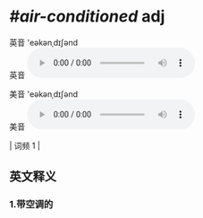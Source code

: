 # ***\#air-conditioned*** adj
英音 'eəkənˌdɪʃənd  
英音
<audio src="./media/air-conditioned1.aac" controls="controls"></audio>

美音 'eəkənˌdɪʃənd  
美音
<audio src="./media/air-conditioned2.aac" controls="controls"></audio>



| 词频 1 |  

英文释义
---
### 1.**带空调的**  


